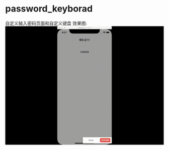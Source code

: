 # password_keyborad
自定义输入密码页面和自定义键盘
效果图:
![name](https://github.com/Chic-Yang/password_keyborad/blob/Chic-Yang-patch-gif/password_keyboard.gif)
